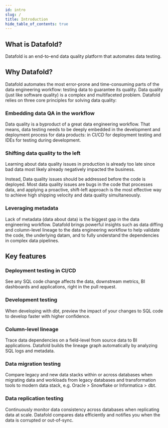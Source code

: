 ```yaml
---
id: intro
slug: /
title: Introduction
hide_table_of_contents: true
---
```


## What is Datafold?

Datafold is an end-to-end data quality platform that automates data testing.

## Why Datafold?

Datafold automates the most error-prone and time-consuming parts of the data engineering workflow: testing data to guarantee its quality. Data quality (just like software quality) is a complex and multifaceted problem. Datafold relies on three core principles for solving data quality:


### Embedding data QA in the workflow

Data quality is a byproduct of a great data engineering workflow. That means, data testing needs to be deeply embedded in the development and deployment process for data products: in CI/CD for deployment testing and IDEs for testing during development.


### Shifting data quality to the left

Learning about data quality issues in production is already too late since bad data most likely already negatively impacted the business. 

Instead, Data quality issues should be addressed before the code is deployed. Most data quality issues are bugs in the code that processes data, and applying a proactive, shift-left approach is the most effective way to achieve high shipping velocity and data quality simultaneously.

### Leveraging metadata

Lack of metadata (data about data) is the biggest gap in the data engineering workflow. Datafold brings powerful insights such as data diffing and column-level lineage to the data engineering workflow to help validate the code, the underlying datam, and to fully understand the dependencies in complex data pipelines.


## Key features


### Deployment testing in CI/CD

See any SQL code change affects the data, downstream metrics, BI dashboards and applications, right in the pull request.

### Development testing

When developing with dbt, preview the impact of your changes to SQL code to develop faster with higher confidence.


### Column-level lineage

Trace data dependencies on a field-level from source data to BI applications. Datafold builds the lineage graph automatically by analyzing SQL logs and metadata.

### Data migration testing

Compare legacy and new data stacks within or across databases when migrating data and workloads from legacy databases and transformation tools to modern data stack, e.g. Oracle > Snowflake or Informatica > dbt.

### Data replication testing

Continuously monitor data consistency across databases when replicating data at scale. Datafold compares data efficiently and notifies you when the data is corrupted or out-of-sync.